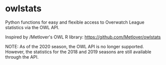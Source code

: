 # owlstats
Python functions for easy and flexible access to Overwatch League statistics via the OWL API.

Inspired by /Metlover's OWL R library: https://github.com/Metlover/owlstats

NOTE: As of the 2020 season, the OWL API is no longer supported. However, the statistics for the 2018 and 2019 seasons are still available through the API.
